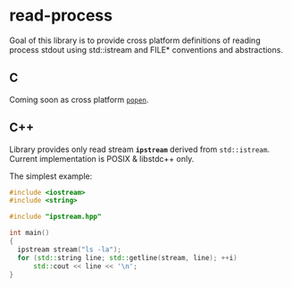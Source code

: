 # read-process
Goal of this library is to provide cross platform definitions of reading process stdout using std::istream and FILE* conventions and abstractions.

## C
Coming soon as cross platform [``popen``](https://linux.die.net/man/3/popen).

## C++
Library provides only read stream **``ipstream``** derived from ``std::istream``.
Current implementation is POSIX & libstdc++ only.

The simplest example:
```c++
#include <iostream>
#include <string>

#include "ipstream.hpp"

int main()
{
  ipstream stream("ls -la");
  for (std::string line; std::getline(stream, line); ++i)
      std::cout << line << '\n';
}
```
